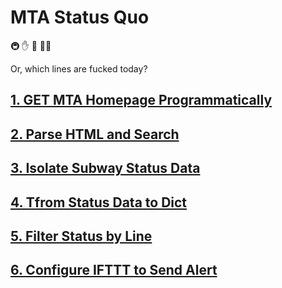 # MTA Status Quo

🚇 ✋ 🛑 🖕🖕 

Or, which lines are fucked today?

## [1. GET MTA Homepage Programmatically](GET%20MTA%20Homepage%20Programmatically.md)
## [2. Parse HTML and Search](Parse%20HTML%20and%20Search.md)
## [3. Isolate Subway Status Data](Isolate%20Subway%20Status%20Data.md)
## [4. Tfrom Status Data to Dict](Tfrom%20Status%20Data%20to%20Dict.md)
## [5. Filter Status by Line](Filter%20Status%20by%20Line.md)
## [6. Configure IFTTT to Send Alert](Configure%20IFTTT%20to%20Send%20Alert.md)
